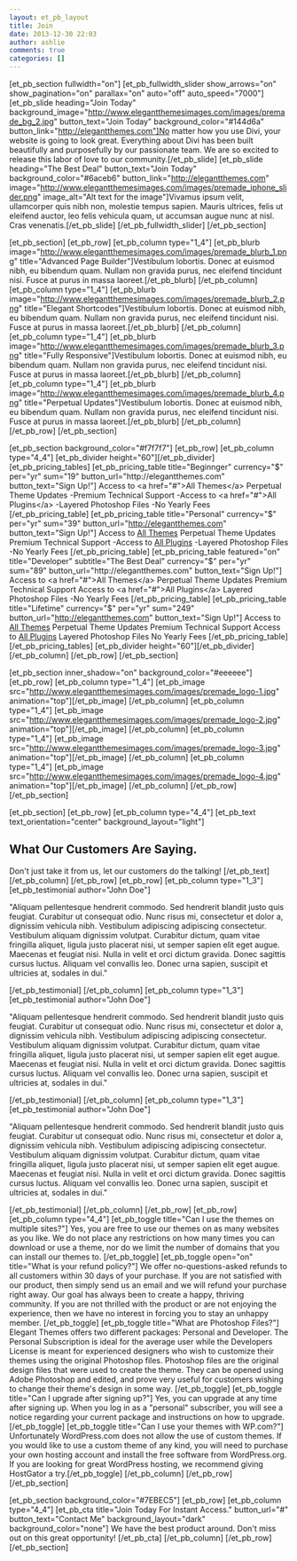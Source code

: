```yaml
---
layout: et_pb_layout
title: Join
date: 2013-12-30 22:03
author: ashlie
comments: true
categories: []
---
```


[et_pb_section fullwidth="on"]
[et_pb_fullwidth_slider show_arrows="on" show_pagination="on" parallax="on" auto="off" auto_speed="7000"]
[et_pb_slide heading="Join Today" background_image="http://www.elegantthemesimages.com/images/premade_bg_2.jpg" button_text="Join Today" background_color="#144d6a" button_link="http://elegantthemes.com"]No matter how you use Divi, your website is going to look great. Everything about Divi has been built beautifully and purposefully by our passionate team. We are so excited to release this labor of love to our community.[/et_pb_slide]
[et_pb_slide heading="The Best Deal" button_text="Join Today" background_color="#6aceb6" button_link="http://elegantthemes.com" image="http://www.elegantthemesimages.com/images/premade_iphone_slider.png" image_alt="Alt text for the image"]Vivamus ipsum velit, ullamcorper quis nibh non, molestie tempus sapien. Mauris ultrices, felis ut eleifend auctor, leo felis vehicula quam, ut accumsan augue nunc at nisl. Cras venenatis.[/et_pb_slide]
[/et_pb_fullwidth_slider]
[/et_pb_section]

[et_pb_section]
[et_pb_row]
[et_pb_column type="1_4"]
[et_pb_blurb image="http://www.elegantthemesimages.com/images/premade_blurb_1.png"  title="Advanced Page Builder"]Vestibulum lobortis. Donec at euismod nibh, eu bibendum quam. Nullam non gravida purus, nec eleifend tincidunt nisi. Fusce at purus in massa laoreet.[/et_pb_blurb]
[/et_pb_column]
[et_pb_column type="1_4"]
[et_pb_blurb image="http://www.elegantthemesimages.com/images/premade_blurb_2.png"  title="Elegant Shortcodes"]Vestibulum lobortis. Donec at euismod nibh, eu bibendum quam. Nullam non gravida purus, nec eleifend tincidunt nisi. Fusce at purus in massa laoreet.[/et_pb_blurb]
[/et_pb_column]
[et_pb_column type="1_4"]
[et_pb_blurb image="http://www.elegantthemesimages.com/images/premade_blurb_3.png"  title="Fully Responsive"]Vestibulum lobortis. Donec at euismod nibh, eu bibendum quam. Nullam non gravida purus, nec eleifend tincidunt nisi. Fusce at purus in massa laoreet.[/et_pb_blurb]
[/et_pb_column]
[et_pb_column type="1_4"]
[et_pb_blurb image="http://www.elegantthemesimages.com/images/premade_blurb_4.png"  title="Perpetual Updates"]Vestibulum lobortis. Donec at euismod nibh, eu bibendum quam. Nullam non gravida purus, nec eleifend tincidunt nisi. Fusce at purus in massa laoreet.[/et_pb_blurb]
[/et_pb_column]
[/et_pb_row]
[/et_pb_section]

[et_pb_section background_color="#f7f7f7"]
[et_pb_row]
[et_pb_column type="4_4"]
[et_pb_divider height="60"][/et_pb_divider]
[et_pb_pricing_tables]
[et_pb_pricing_table title="Beginnger" currency="$" per="yr" sum="19" button_url="http://elegantthemes.com" button_text="Sign Up!"]
Access to <a href="#">All Themes</a>
Perpetual Theme Updates
-Premium Technical Support
-Access to <a href="#">All Plugins</a>
-Layered Photoshop Files
-No Yearly Fees
[/et_pb_pricing_table]
[et_pb_pricing_table title="Personal" currency="$" per="yr" sum="39" button_url="http://elegantthemes.com" button_text="Sign Up!"]
Access to <a href="#">All Themes</a>
Perpetual Theme Updates
Premium Technical Support
-Access to <a href="#">All Plugins</a>
-Layered Photoshop Files
-No Yearly Fees
[/et_pb_pricing_table]
[et_pb_pricing_table featured="on" title="Developer" subtitle="The Best Deal" currency="$" per="yr" sum="89" button_url="http://elegantthemes.com" button_text="Sign Up!"]
Access to <a href="#">All Themes</a>
Perpetual Theme Updates
Premium Technical Support
Access to <a href="#">All Plugins</a>
Layered Photoshop Files
-No Yearly Fees
[/et_pb_pricing_table]
[et_pb_pricing_table title="Lifetime" currency="$" per="yr" sum="249" button_url="http://elegantthemes.com" button_text="Sign Up!"]
Access to <a href="#">All Themes</a>
Perpetual Theme Updates
Premium Technical Support
Access to <a href="#">All Plugins</a>
Layered Photoshop Files
No Yearly Fees
[/et_pb_pricing_table]
[/et_pb_pricing_tables]
[et_pb_divider height="60"][/et_pb_divider]
[/et_pb_column]
[/et_pb_row]
[/et_pb_section]

[et_pb_section inner_shadow="on" background_color="#eeeeee"]
[et_pb_row]
[et_pb_column type="1_4"]
[et_pb_image src="http://www.elegantthemesimages.com/images/premade_logo-1.jpg" animation="top"][/et_pb_image]
[/et_pb_column]
[et_pb_column type="1_4"]
[et_pb_image src="http://www.elegantthemesimages.com/images/premade_logo-2.jpg" animation="top"][/et_pb_image]
[/et_pb_column]
[et_pb_column type="1_4"]
[et_pb_image src="http://www.elegantthemesimages.com/images/premade_logo-3.jpg" animation="top"][/et_pb_image]
[/et_pb_column]
[et_pb_column type="1_4"]
[et_pb_image src="http://www.elegantthemesimages.com/images/premade_logo-4.jpg" animation="top"][/et_pb_image]
[/et_pb_column]
[/et_pb_row]
[/et_pb_section]

[et_pb_section]
[et_pb_row]
[et_pb_column type="4_4"]
[et_pb_text text_orientation="center" background_layout="light"]
<h2>What Our Customers Are Saying.</h2>
Don't just take it from us, let our customers do the talking!
[/et_pb_text]
[/et_pb_column]
[/et_pb_row]
[et_pb_row]
[et_pb_column type="1_3"]
[et_pb_testimonial author="John Doe"]<p>"Aliquam pellentesque hendrerit commodo. Sed hendrerit blandit justo quis feugiat. Curabitur ut consequat odio. Nunc risus mi, consectetur et dolor a, dignissim vehicula nibh. Vestibulum adipiscing adipiscing consectetur. Vestibulum aliquam dignissim volutpat. Curabitur dictum, quam vitae fringilla aliquet, ligula justo placerat nisi, ut semper sapien elit eget augue. Maecenas et feugiat nisi. Nulla in velit et orci dictum gravida. Donec sagittis cursus luctus. Aliquam vel convallis leo. Donec urna sapien, suscipit et ultricies at, sodales in dui."</p>[/et_pb_testimonial]
[/et_pb_column]
[et_pb_column type="1_3"]
[et_pb_testimonial author="John Doe"]<p>"Aliquam pellentesque hendrerit commodo. Sed hendrerit blandit justo quis feugiat. Curabitur ut consequat odio. Nunc risus mi, consectetur et dolor a, dignissim vehicula nibh. Vestibulum adipiscing adipiscing consectetur. Vestibulum aliquam dignissim volutpat. Curabitur dictum, quam vitae fringilla aliquet, ligula justo placerat nisi, ut semper sapien elit eget augue. Maecenas et feugiat nisi. Nulla in velit et orci dictum gravida. Donec sagittis cursus luctus. Aliquam vel convallis leo. Donec urna sapien, suscipit et ultricies at, sodales in dui."</p>[/et_pb_testimonial]
[/et_pb_column]
[et_pb_column type="1_3"]
[et_pb_testimonial author="John Doe"]<p>"Aliquam pellentesque hendrerit commodo. Sed hendrerit blandit justo quis feugiat. Curabitur ut consequat odio. Nunc risus mi, consectetur et dolor a, dignissim vehicula nibh. Vestibulum adipiscing adipiscing consectetur. Vestibulum aliquam dignissim volutpat. Curabitur dictum, quam vitae fringilla aliquet, ligula justo placerat nisi, ut semper sapien elit eget augue. Maecenas et feugiat nisi. Nulla in velit et orci dictum gravida. Donec sagittis cursus luctus. Aliquam vel convallis leo. Donec urna sapien, suscipit et ultricies at, sodales in dui."</p>[/et_pb_testimonial]
[/et_pb_column]
[/et_pb_row]
[et_pb_row]
[et_pb_column type="4_4"]
[et_pb_toggle title="Can I use the themes on multiple sites?"]
Yes, you are free to use our themes on as many websites as you like. We do not place any restrictions on how many times you can download or use a theme, nor do we limit the number of domains that you can install our themes to.
[/et_pb_toggle]
[et_pb_toggle open="on" title="What is your refund policy?"]
We offer no-questions-asked refunds to all customers within 30 days of your purchase. If you are not satisfied with our product, then simply send us an email and we will refund your purchase right away. Our goal has always been to create a happy, thriving community. If you are not thrilled with the product or are not enjoying the experience, then we have no interest in forcing you to stay an unhappy member.
[/et_pb_toggle]
[et_pb_toggle title="What are Photoshop Files?"]
Elegant Themes offers two different packages: Personal and Developer. The Personal Subscription is ideal for the average user while the Developers License is meant for experienced designers who wish to customize their themes using the original Photoshop files. Photoshop files are the original design files that were used to create the theme. They can be opened using Adobe Photoshop and edited, and prove very useful for customers wishing to change their theme's design in some way.
[/et_pb_toggle]
[et_pb_toggle title="Can I upgrade after signing up?"]
Yes, you can upgrade at any time after signing up. When you log in as a "personal" subscriber, you will see a notice regarding your current package and instructions on how to upgrade.
[/et_pb_toggle]
[et_pb_toggle title="Can I use your themes with WP.com?"]
Unfortunately WordPress.com does not allow the use of custom themes. If you would like to use a custom theme of any kind, you will need to purchase your own hosting account and install the free software from WordPress.org. If you are looking for great WordPress hosting, we recommend giving HostGator a try.[/et_pb_toggle]
[/et_pb_column]
[/et_pb_row]
[/et_pb_section]

[et_pb_section background_color="#7EBEC5"]
[et_pb_row]
[et_pb_column type="4_4"]
[et_pb_cta title="Join Today For Instant Access." button_url="#" button_text="Contact Me" background_layout="dark" background_color="none"]
We have the best product around. Don't miss out on this great opportunity!
[/et_pb_cta]
[/et_pb_column]
[/et_pb_row]
[/et_pb_section]
